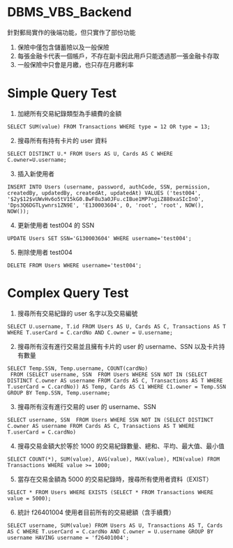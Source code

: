 # DBMS_VBS_Backend

針對郵局實作的後端功能，但只實作了部份功能
1. 保險中僅包含儲蓄險以及一般保險
2. 每張金融卡代表一個帳戶，不存在副卡因此用戶只能透過那一張金融卡存取
3. 一般保險中只會是月繳，也只存在月繳利率

# Simple Query Test
1. 加總所有交易紀錄類型為手續費的金額
```
SELECT SUM(value) FROM Transactions WHERE type = 12 OR type = 13;
```
2. 搜尋所有有持有卡片的 user 資料
```
SELECT DISTINCT U.* FROM Users AS U, Cards AS C WHERE C.owner=U.username;
```
3. 插入新使用者
```
INSERT INTO Users (username, password, authCode, SSN, permission, createdBy, updatedBy, createdAt, updatedAt) VALUES ('test004', '$2y$12$vUWvHv6o5tV15kG0.BwF8u3a0JFu.cIBue1MP7ugiZ880xaSIcInO', 'Dps3Q6DGTLywnrs1ZN9E', 'E130003604', 0, 'root', 'root', NOW(), NOW());
```
4. 更新使用者 test004 的 SSN
```
UPDATE Users SET SSN='G130003604' WHERE username='test004';
```
5. 刪除使用者 test004
```
DELETE FROM Users WHERE username='test004';
```

# Complex Query Test
1. 搜尋所有交易紀錄的 user 名字以及交易編號
```
SELECT U.username, T.id FROM Users AS U, Cards AS C, Transactions AS T WHERE T.userCard = C.cardNo AND C.owner = U.username;
```
2. 搜尋所有沒有進行交易並且擁有卡片的 user 的 username、SSN 以及卡片持有數量
```
SELECT Temp.SSN, Temp.username, COUNT(cardNo)
 FROM (SELECT username, SSN  FROM Users WHERE SSN NOT IN (SELECT DISTINCT C.owner AS username FROM Cards AS C, Transactions AS T WHERE T.userCard = C.cardNo)) AS Temp, Cards AS C1 WHERE C1.owner = Temp.SSN GROUP BY Temp.SSN, Temp.username;
```
3. 搜尋所有沒有進行交易的 user 的 username、SSN
```
SELECT username, SSN  FROM Users WHERE SSN NOT IN (SELECT DISTINCT C.owner AS username FROM Cards AS C, Transactions AS T WHERE T.userCard = C.cardNo)
```
4. 搜尋交易金額大於等於 1000 的交易紀錄數量、總和、平均、最大值、最小值
```
SELECT COUNT(*), SUM(value), AVG(value), MAX(value), MIN(value) FROM Transactions WHERE value >= 1000;
```
5. 當存在交易金額為 5000 的交易紀錄時，搜尋所有使用者資料（EXIST）
```
SELECT * FROM Users WHERE EXISTS (SELECT * FROM Transactions WHERE value = 5000);
```
6. 統計 f26401004 使用者目前所有的交易總額（含手續費）
```
SELECT username, SUM(value) FROM Users AS U, Transactions AS T, Cards AS C WHERE T.userCard = C.cardNo AND C.owner = U.username GROUP BY username HAVING username = 'f26401004';
``` 